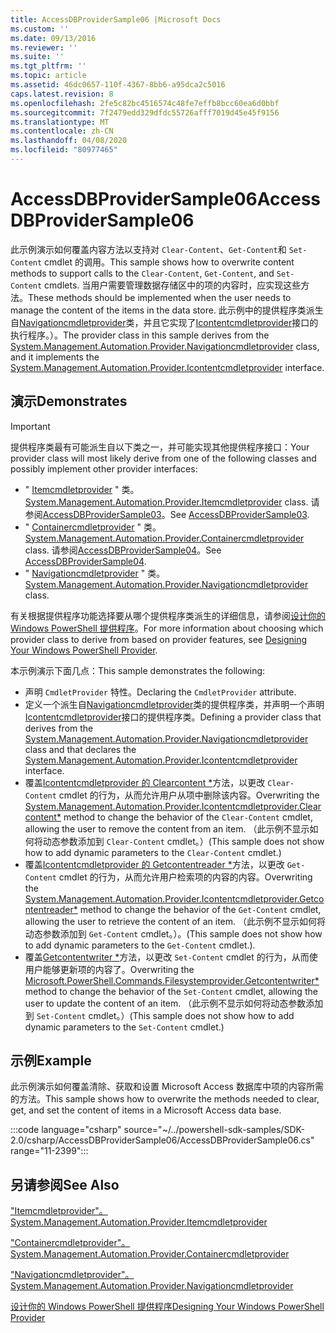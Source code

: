 ```yaml
---
title: AccessDBProviderSample06 |Microsoft Docs
ms.custom: ''
ms.date: 09/13/2016
ms.reviewer: ''
ms.suite: ''
ms.tgt_pltfrm: ''
ms.topic: article
ms.assetid: 46dc0657-110f-4367-8bb6-a95dca2c5016
caps.latest.revision: 8
ms.openlocfilehash: 2fe5c82bc4516574c48fe7effb8bcc60ea6d0bbf
ms.sourcegitcommit: 7f2479edd329dfdc55726afff7019d45e45f9156
ms.translationtype: MT
ms.contentlocale: zh-CN
ms.lasthandoff: 04/08/2020
ms.locfileid: "80977465"
---
```

# <a name="accessdbprovidersample06"></a><span data-ttu-id="0645f-102">AccessDBProviderSample06</span><span class="sxs-lookup"><span data-stu-id="0645f-102">AccessDBProviderSample06</span></span>

<span data-ttu-id="0645f-103">此示例演示如何覆盖内容方法以支持对 `Clear-Content`、`Get-Content`和 `Set-Content` cmdlet 的调用。</span><span class="sxs-lookup"><span data-stu-id="0645f-103">This sample shows how to overwrite content methods to support calls to the `Clear-Content`, `Get-Content`, and `Set-Content` cmdlets.</span></span> <span data-ttu-id="0645f-104">当用户需要管理数据存储区中的项的内容时，应实现这些方法。</span><span class="sxs-lookup"><span data-stu-id="0645f-104">These methods should be implemented when the user needs to manage the content of the items in the data store.</span></span> <span data-ttu-id="0645f-105">此示例中的提供程序类派生自[Navigationcmdletprovider](/dotnet/api/System.Management.Automation.Provider.NavigationCmdletProvider)类，并且它实现了[Icontentcmdletprovider](/dotnet/api/System.Management.Automation.Provider.IContentCmdletProvider)接口的执行程序。）。</span><span class="sxs-lookup"><span data-stu-id="0645f-105">The provider class in this sample derives from the [System.Management.Automation.Provider.Navigationcmdletprovider](/dotnet/api/System.Management.Automation.Provider.NavigationCmdletProvider) class, and it implements the [System.Management.Automation.Provider.Icontentcmdletprovider](/dotnet/api/System.Management.Automation.Provider.IContentCmdletProvider) interface.</span></span>

## <a name="demonstrates"></a><span data-ttu-id="0645f-106">演示</span><span class="sxs-lookup"><span data-stu-id="0645f-106">Demonstrates</span></span>

> [!IMPORTANT]
> <span data-ttu-id="0645f-107">提供程序类最有可能派生自以下类之一，并可能实现其他提供程序接口：</span><span class="sxs-lookup"><span data-stu-id="0645f-107">Your provider class will most likely derive from one of the following classes and possibly implement other provider interfaces:</span></span>
>
> -   <span data-ttu-id="0645f-108">" [Itemcmdletprovider](/dotnet/api/System.Management.Automation.Provider.ItemCmdletProvider) " 类。</span><span class="sxs-lookup"><span data-stu-id="0645f-108">[System.Management.Automation.Provider.Itemcmdletprovider](/dotnet/api/System.Management.Automation.Provider.ItemCmdletProvider) class.</span></span> <span data-ttu-id="0645f-109">请参阅[AccessDBProviderSample03](./accessdbprovidersample03.md)。</span><span class="sxs-lookup"><span data-stu-id="0645f-109">See [AccessDBProviderSample03](./accessdbprovidersample03.md).</span></span>
> -   <span data-ttu-id="0645f-110">" [Containercmdletprovider](/dotnet/api/System.Management.Automation.Provider.ContainerCmdletProvider) " 类。</span><span class="sxs-lookup"><span data-stu-id="0645f-110">[System.Management.Automation.Provider.Containercmdletprovider](/dotnet/api/System.Management.Automation.Provider.ContainerCmdletProvider) class.</span></span> <span data-ttu-id="0645f-111">请参阅[AccessDBProviderSample04](./accessdbprovidersample04.md)。</span><span class="sxs-lookup"><span data-stu-id="0645f-111">See [AccessDBProviderSample04](./accessdbprovidersample04.md).</span></span>
> -   <span data-ttu-id="0645f-112">" [Navigationcmdletprovider](/dotnet/api/System.Management.Automation.Provider.NavigationCmdletProvider) " 类。</span><span class="sxs-lookup"><span data-stu-id="0645f-112">[System.Management.Automation.Provider.Navigationcmdletprovider](/dotnet/api/System.Management.Automation.Provider.NavigationCmdletProvider) class.</span></span>
>
> <span data-ttu-id="0645f-113">有关根据提供程序功能选择要从哪个提供程序类派生的详细信息，请参阅[设计你的 Windows PowerShell 提供程序](./provider-types.md)。</span><span class="sxs-lookup"><span data-stu-id="0645f-113">For more information about choosing which provider class to derive from based on provider features, see [Designing Your Windows PowerShell Provider](./provider-types.md).</span></span>

<span data-ttu-id="0645f-114">本示例演示下面几点：</span><span class="sxs-lookup"><span data-stu-id="0645f-114">This sample demonstrates the following:</span></span>

- <span data-ttu-id="0645f-115">声明 `CmdletProvider` 特性。</span><span class="sxs-lookup"><span data-stu-id="0645f-115">Declaring the `CmdletProvider` attribute.</span></span>
- <span data-ttu-id="0645f-116">定义一个派生自[Navigationcmdletprovider](/dotnet/api/System.Management.Automation.Provider.NavigationCmdletProvider)类的提供程序类，并声明一个声明[Icontentcmdletprovider](/dotnet/api/System.Management.Automation.Provider.IContentCmdletProvider)接口的提供程序类。</span><span class="sxs-lookup"><span data-stu-id="0645f-116">Defining a provider class that derives from the [System.Management.Automation.Provider.Navigationcmdletprovider](/dotnet/api/System.Management.Automation.Provider.NavigationCmdletProvider) class and that declares the [System.Management.Automation.Provider.Icontentcmdletprovider](/dotnet/api/System.Management.Automation.Provider.IContentCmdletProvider) interface.</span></span>
- <span data-ttu-id="0645f-117">覆盖[Icontentcmdletprovider 的 Clearcontent \*](/dotnet/api/System.Management.Automation.Provider.IContentCmdletProvider.ClearContent)方法，以更改 `Clear-Content` cmdlet 的行为，从而允许用户从项中删除该内容。</span><span class="sxs-lookup"><span data-stu-id="0645f-117">Overwriting the [System.Management.Automation.Provider.Icontentcmdletprovider.Clearcontent\*](/dotnet/api/System.Management.Automation.Provider.IContentCmdletProvider.ClearContent) method to change the behavior of the `Clear-Content` cmdlet, allowing the user to remove the content from an item.</span></span> <span data-ttu-id="0645f-118">（此示例不显示如何将动态参数添加到 `Clear-Content` cmdlet。）</span><span class="sxs-lookup"><span data-stu-id="0645f-118">(This sample does not show how to add dynamic parameters to the `Clear-Content` cmdlet.)</span></span>
- <span data-ttu-id="0645f-119">覆盖[Icontentcmdletprovider 的 Getcontentreader \*](/dotnet/api/System.Management.Automation.Provider.IContentCmdletProvider.GetContentReader)方法，以更改 `Get-Content` cmdlet 的行为，从而允许用户检索项的内容的内容。</span><span class="sxs-lookup"><span data-stu-id="0645f-119">Overwriting the [System.Management.Automation.Provider.Icontentcmdletprovider.Getcontentreader\*](/dotnet/api/System.Management.Automation.Provider.IContentCmdletProvider.GetContentReader) method to change the behavior of the `Get-Content` cmdlet, allowing the user to retrieve the content of an item.</span></span> <span data-ttu-id="0645f-120">（此示例不显示如何将动态参数添加到 `Get-Content` cmdlet。）。</span><span class="sxs-lookup"><span data-stu-id="0645f-120">(This sample does not show how to add dynamic parameters to the `Get-Content` cmdlet.).</span></span>
- <span data-ttu-id="0645f-121">覆盖[Getcontentwriter \*](/dotnet/api/Microsoft.PowerShell.Commands.FileSystemProvider.GetContentWriter)方法，以更改 `Set-Content` cmdlet 的行为，从而使用户能够更新项的内容了。</span><span class="sxs-lookup"><span data-stu-id="0645f-121">Overwriting the [Microsoft.PowerShell.Commands.Filesystemprovider.Getcontentwriter\*](/dotnet/api/Microsoft.PowerShell.Commands.FileSystemProvider.GetContentWriter) method to change the behavior of the `Set-Content` cmdlet, allowing the user to update the content of an item.</span></span> <span data-ttu-id="0645f-122">（此示例不显示如何将动态参数添加到 `Set-Content` cmdlet。）</span><span class="sxs-lookup"><span data-stu-id="0645f-122">(This sample does not show how to add dynamic parameters to the `Set-Content` cmdlet.)</span></span>

## <a name="example"></a><span data-ttu-id="0645f-123">示例</span><span class="sxs-lookup"><span data-stu-id="0645f-123">Example</span></span>

<span data-ttu-id="0645f-124">此示例演示如何覆盖清除、获取和设置 Microsoft Access 数据库中项的内容所需的方法。</span><span class="sxs-lookup"><span data-stu-id="0645f-124">This sample shows how to overwrite the methods needed to clear, get, and set the content of items in a Microsoft Access data base.</span></span>

:::code language="csharp" source="~/../powershell-sdk-samples/SDK-2.0/csharp/AccessDBProviderSample06/AccessDBProviderSample06.cs" range="11-2399":::

## <a name="see-also"></a><span data-ttu-id="0645f-125">另请参阅</span><span class="sxs-lookup"><span data-stu-id="0645f-125">See Also</span></span>

[<span data-ttu-id="0645f-126">"Itemcmdletprovider"。</span><span class="sxs-lookup"><span data-stu-id="0645f-126">System.Management.Automation.Provider.Itemcmdletprovider</span></span>](/dotnet/api/System.Management.Automation.Provider.ItemCmdletProvider)

[<span data-ttu-id="0645f-127">"Containercmdletprovider"。</span><span class="sxs-lookup"><span data-stu-id="0645f-127">System.Management.Automation.Provider.Containercmdletprovider</span></span>](/dotnet/api/System.Management.Automation.Provider.ContainerCmdletProvider)

[<span data-ttu-id="0645f-128">"Navigationcmdletprovider"。</span><span class="sxs-lookup"><span data-stu-id="0645f-128">System.Management.Automation.Provider.Navigationcmdletprovider</span></span>](/dotnet/api/System.Management.Automation.Provider.NavigationCmdletProvider)

[<span data-ttu-id="0645f-129">设计你的 Windows PowerShell 提供程序</span><span class="sxs-lookup"><span data-stu-id="0645f-129">Designing Your Windows PowerShell Provider</span></span>](./provider-types.md)
